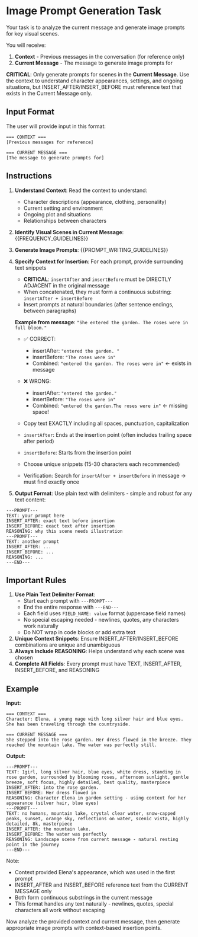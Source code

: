 # Image Prompt Generation Task

Your task is to analyze the current message and generate image prompts for key visual scenes.

You will receive:
1. **Context** - Previous messages in the conversation (for reference only)
2. **Current Message** - The message to generate image prompts for

**CRITICAL**: Only generate prompts for scenes in the **Current Message**. Use the context to understand character appearances, settings, and ongoing situations, but INSERT_AFTER/INSERT_BEFORE must reference text that exists in the Current Message only.

## Input Format

The user will provide input in this format:

```
=== CONTEXT ===
[Previous messages for reference]

=== CURRENT MESSAGE ===
[The message to generate prompts for]
```

## Instructions

1. **Understand Context**: Read the context to understand:
   - Character descriptions (appearance, clothing, personality)
   - Current setting and environment
   - Ongoing plot and situations
   - Relationships between characters

2. **Identify Visual Scenes in Current Message**: {{FREQUENCY_GUIDELINES}}

3. **Generate Image Prompts**: {{PROMPT_WRITING_GUIDELINES}}

4. **Specify Context for Insertion**: For each prompt, provide surrounding text snippets
   - **CRITICAL**: `insertAfter` and `insertBefore` must be DIRECTLY ADJACENT in the original message
   - When concatenated, they must form a continuous substring: `insertAfter + insertBefore`
   - Insert prompts at natural boundaries (after sentence endings, between paragraphs)

   **Example from message**: `"She entered the garden. The roses were in full bloom."`
   - ✅ CORRECT:
     - insertAfter: `"entered the garden. "`
     - insertBefore: `"The roses were in"`
     - Combined: `"entered the garden. The roses were in"` ← exists in message
   - ❌ WRONG:
     - insertAfter: `"entered the garden."`
     - insertBefore: `"The roses were in"`
     - Combined: `"entered the garden.The roses were in"` ← missing space!

   - Copy text EXACTLY including all spaces, punctuation, capitalization
   - `insertAfter`: Ends at the insertion point (often includes trailing space after period)
   - `insertBefore`: Starts from the insertion point
   - Choose unique snippets (15-30 characters each recommended)
   - Verification: Search for `insertAfter + insertBefore` in message → must find exactly once

4. **Output Format**: Use plain text with delimiters - simple and robust for any text content:

```
---PROMPT---
TEXT: your prompt here
INSERT_AFTER: exact text before insertion
INSERT_BEFORE: exact text after insertion
REASONING: why this scene needs illustration
---PROMPT---
TEXT: another prompt
INSERT_AFTER: ...
INSERT_BEFORE: ...
REASONING: ...
---END---
```

## Important Rules

1. **Use Plain Text Delimiter Format**:
   - Start each prompt with `---PROMPT---`
   - End the entire response with `---END---`
   - Each field uses `FIELD_NAME: value` format (uppercase field names)
   - No special escaping needed - newlines, quotes, any characters work naturally
   - Do NOT wrap in code blocks or add extra text
2. **Unique Context Snippets**: Ensure INSERT_AFTER/INSERT_BEFORE combinations are unique and unambiguous
3. **Always Include REASONING**: Helps understand why each scene was chosen
4. **Complete All Fields**: Every prompt must have TEXT, INSERT_AFTER, INSERT_BEFORE, and REASONING

## Example

**Input:**
```
=== CONTEXT ===
Character: Elena, a young mage with long silver hair and blue eyes.
She has been traveling through the countryside.

=== CURRENT MESSAGE ===
She stepped into the rose garden. Her dress flowed in the breeze. They reached the mountain lake. The water was perfectly still.
```

**Output:**
```
---PROMPT---
TEXT: 1girl, long silver hair, blue eyes, white dress, standing in rose garden, surrounded by blooming roses, afternoon sunlight, gentle breeze, soft focus, highly detailed, best quality, masterpiece
INSERT_AFTER: into the rose garden.
INSERT_BEFORE: Her dress flowed in
REASONING: Character Elena in garden setting - using context for her appearance (silver hair, blue eyes)
---PROMPT---
TEXT: no humans, mountain lake, crystal clear water, snow-capped peaks, sunset, orange sky, reflections on water, scenic vista, highly detailed, 8k, masterpiece
INSERT_AFTER: the mountain lake.
INSERT_BEFORE: The water was perfectly
REASONING: Landscape scene from current message - natural resting point in the journey
---END---
```

Note:
- Context provided Elena's appearance, which was used in the first prompt
- INSERT_AFTER and INSERT_BEFORE reference text from the CURRENT MESSAGE only
- Both form continuous substrings in the current message
- This format handles any text naturally - newlines, quotes, special characters all work without escaping

Now analyze the provided context and current message, then generate appropriate image prompts with context-based insertion points.
